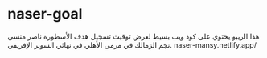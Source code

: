 # naser-goal
هذا الريبو يحتوي على كود ويب بسيط لعرض توقيت تسجيل هدف الأسطورة ناصر منسي نجم الزمالك في مرمى الأهلي في نهائي السوبر الإفريقي.
naser-mansy.netlify.app/
